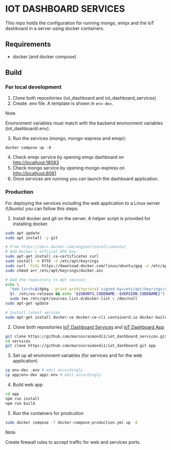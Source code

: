 # IOT DASHBOARD SERVICES
This repo holds the configuration for running mongo, emqx and the IoT dashboard in a server using docker containers.

## Requirements
- docker (and docker compose)

## Build
### For local development
1. Clone both repositories (iot_dashboard and iot_dashboard_services)
2. Create .env file. A template is shown in `env-dev`.
> [!NOTE]  
> Environment variables must match with the backend environment variables (iot_dashboard/.env).
3. Run the services (mongo, mongo-express and emqx):
```
docker compose up -d
```
4. Check emqx service by opening emqx dashboard on [http://localhost:18083](http://localhost:18083)
5. Check mongo service by opening mongo-express on [http://localhost:8081](http://localhost:8081)
6. Once services are running you can launch the dashboard application.

### Production
For deploying the services including the web application to a Linux server (Ubuntu) you can follow this steps:
1. Install docker and git on the server. A helper script is provided for installing docker.
```sh
sudo apt update
sudo apt install -y git

# From https://docs.docker.com/engine/install/ubuntu/
# Add Docker's official GPG key:
sudo apt-get install ca-certificates curl
sudo install -m 0755 -d /etc/apt/keyrings
sudo curl -fsSL https://download.docker.com/linux/ubuntu/gpg -o /etc/apt/keyrings/docker.asc
sudo chmod a+r /etc/apt/keyrings/docker.asc

# Add the repository to Apt sources:
echo \
  "deb [arch=$(dpkg --print-architecture) signed-by=/etc/apt/keyrings/docker.asc] https://download.docker.com/linux/ubuntu \
  $(. /etc/os-release && echo "${UBUNTU_CODENAME:-$VERSION_CODENAME}") stable" | \
  sudo tee /etc/apt/sources.list.d/docker.list > /dev/null
sudo apt-get update

# Install latest version
sudo apt-get install docker-ce docker-ce-cli containerd.io docker-buildx-plugin docker-compose-plugin
```
2. Clone both repositories [IoT Dashboard Services](https://github.com/marcosraimondi1/iot_dashboard_services) and [IoT Dashboard App](https://github.com/marcosraimondi1/iot_dashboard)
```sh
git clone https://github.com/marcosraimondi1/iot_dashboard_services.git services
cd services
git clone https://github.com/marcosraimondi1/iot_dashboard.git app
```
3. Set up all environment variables (for services and for the web application)
```sh
cp env-dev .env # edit accordingly
cp app/env-dev app/.env # edit accordingly
```
4. Build web app
```sh
cd app
npm run install
npm run build
```
5. Run the containers for prodcution
```sh
sudo docker compose -f docker-compose-production.yml up -d
```

> [!NOTE]  
> Create firewall rules to accept traffic for web and services ports.
